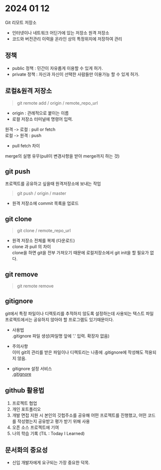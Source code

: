 # 2024 01 12
Git 리모트 저장소
- 인터넷이나 네트워크 어딘가에 있는 저장소
원격 저장소
- 코드와 버전관리 이력을 온라인 상의 특정위치에 저장하여 관리

## 정책
- public 정책 : 민간이 자유롭게 이용할 수 있게 허가.
- private 정책 : 자신과 자신이 선택한 사람들만 이용가능 할 수 있게 허가.

## 로컬&원격 저장소
>git remote add / origin / remote_repo_url  

- origin : 관례적으로 붙이는 이름
- 로컬 저장소 터미널에 명령어 입력.

원격 -> 로컬 : pull or fetch  
로컬 -> 원격 : push

- pull fetch 차이

merge의 실행 유무(pull이 변경사항을 받아 merge까지 하는 것)

## git push  
프로젝트를 공유하고 싶을때 원격저장소에 보내는 작업
> git push / origin / master  
 - 원격 저장소에 commit 목록을 업로드

## git clone
> git clone / remote_repo_url

- 원격 저장소 전체를 복제 (다운로드)  
- clone 과 pull 의 차이  
clone을 하면 git을 전부 가져오기 때문에 로컬저장소에서 git init을 할 필요가 없다.

## git remove
> git remote remove

## gitignore

git에서 특정 파일이나 디렉토리를 추적하지 않도록 설정하는데 사용되는 텍스트 파일  
프로젝트에서는 공유하지 않아야 할 프로그램도 있기때문이다.

- 사용법  
.gitignore 파일 생성(파일명 앞에 '.' 입력. 확장자 없음)

- 주의사항  
이미 git의 관리를 받은 파일이나 디렉토리는 나중에 .gitignore에 작성해도 적용되지 않음.

- gitignore 설정 서비스  
[.gitignore](https://www.toptal.com/developers/gitignore/)

## github 활용법
1. 프로젝트 협업
2. 개인 포트폴리오
3. 개발 면접 지원 시 본인의 깃헙주소를 공유해 어떤 프로젝트를 진행했고, 어떤 코드를 작성했는지 공유받고 평가 받기 위해 사용
4. 오픈 소스 프로젝트에 기여
5. 나의 학습 기록 (TIL : Today I Learned)

## 문서화의 중요성
- 신입 개발자에게 요구되는 가장 중요한 덕목.